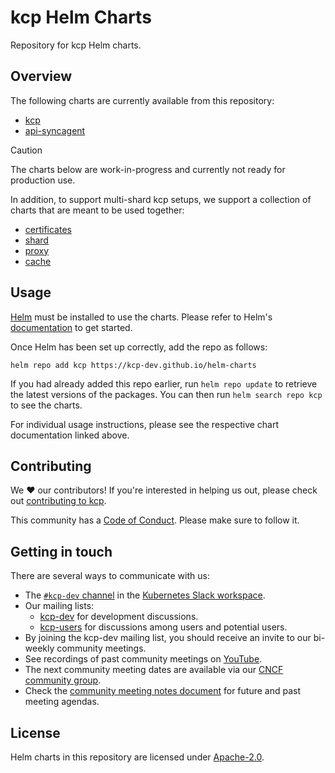 # kcp Helm Charts

Repository for kcp Helm charts.

## Overview

The following charts are currently available from this repository:

- [kcp](./charts/kcp/)
- [api-syncagent](./charts/api-syncagent/)

> [!CAUTION]
> The charts below are work-in-progress and currently not ready for production use.

In addition, to support multi-shard kcp setups, we support a collection of charts
that are meant to be used together:

- [certificates](./charts/certificates/)
- [shard](./charts/shard/)
- [proxy](./charts/proxy/)
- [cache](./charts/cache/)


## Usage

[Helm](https://helm.sh) must be installed to use the charts. Please refer to Helm's
[documentation](https://helm.sh/docs) to get started.

Once Helm has been set up correctly, add the repo as follows:

    helm repo add kcp https://kcp-dev.github.io/helm-charts

If you had already added this repo earlier, run `helm repo update` to retrieve the latest versions
of the packages. You can then run `helm search repo kcp` to see the charts.

For individual usage instructions, please see the respective chart documentation linked above.

## Contributing

We ❤️ our contributors! If you're interested in helping us out, please check out [contributing to kcp](https://docs.kcp.io/kcp/latest/contributing/).

This community has a [Code of Conduct](https://github.com/kcp-dev/kcp/blob/main/code-of-conduct.md). Please make sure to follow it.

## Getting in touch

There are several ways to communicate with us:

- The [`#kcp-dev` channel](https://app.slack.com/client/T09NY5SBT/C021U8WSAFK) in the [Kubernetes Slack workspace](https://slack.k8s.io).
- Our mailing lists:
    - [kcp-dev](https://groups.google.com/g/kcp-dev) for development discussions.
    - [kcp-users](https://groups.google.com/g/kcp-users) for discussions among users and potential users.
- By joining the kcp-dev mailing list, you should receive an invite to our bi-weekly community meetings.
- See recordings of past community meetings on [YouTube](https://www.youtube.com/channel/UCfP_yS5uYix0ppSbm2ltS5Q).
- The next community meeting dates are available via our [CNCF community group](https://community.cncf.io/kcp/).
- Check the [community meeting notes document](https://docs.google.com/document/d/1PrEhbmq1WfxFv1fTikDBZzXEIJkUWVHdqDFxaY1Ply4) for future and past meeting agendas.

## License

Helm charts in this repository are licensed under [Apache-2.0](./LICENSE).
